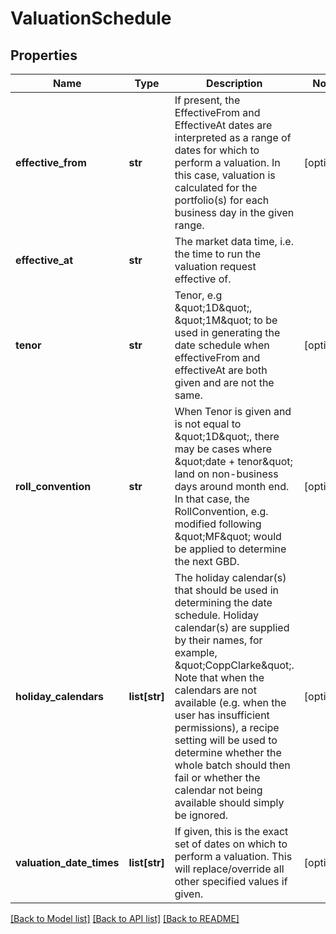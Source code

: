 # ValuationSchedule

## Properties
Name | Type | Description | Notes
------------ | ------------- | ------------- | -------------
**effective_from** | **str** | If present, the EffectiveFrom and EffectiveAt dates are interpreted as a range of dates for which to perform a valuation.  In this case, valuation is calculated for the portfolio(s) for each business day in the given range. | [optional] 
**effective_at** | **str** | The market data time, i.e. the time to run the valuation request effective of. | 
**tenor** | **str** | Tenor, e.g \&quot;1D\&quot;, \&quot;1M\&quot; to be used in generating the date schedule when effectiveFrom and effectiveAt are both given and are not the same. | [optional] 
**roll_convention** | **str** | When Tenor is given and is not equal to \&quot;1D\&quot;, there may be cases where \&quot;date + tenor\&quot; land on non-business days around month end.  In that case, the RollConvention, e.g. modified following \&quot;MF\&quot; would be applied to determine the next GBD. | [optional] 
**holiday_calendars** | **list[str]** | The holiday calendar(s) that should be used in determining the date schedule.  Holiday calendar(s) are supplied by their names, for example, \&quot;CoppClarke\&quot;.   Note that when the calendars are not available (e.g. when the user has insufficient permissions),   a recipe setting will be used to determine whether the whole batch should then fail or whether the calendar not being available should simply be ignored. | [optional] 
**valuation_date_times** | **list[str]** | If given, this is the exact set of dates on which to perform a valuation. This will replace/override all other specified values if given. | [optional] 

[[Back to Model list]](../README.md#documentation-for-models) [[Back to API list]](../README.md#documentation-for-api-endpoints) [[Back to README]](../README.md)


